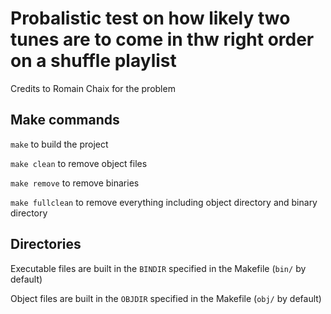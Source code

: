 # Probalistic test on how likely two tunes are to come in thw right order on a shuffle playlist

Credits to Romain Chaix for the problem

## Make commands

```make``` to build the project

```make clean``` to remove object files

```make remove``` to remove binaries

```make fullclean``` to remove everything including object directory and
binary directory

## Directories

Executable files are built in the `BINDIR` specified in the Makefile
(`bin/` by default)

Object files are built in the `OBJDIR` specified in the Makefile
(`obj/` by default)
